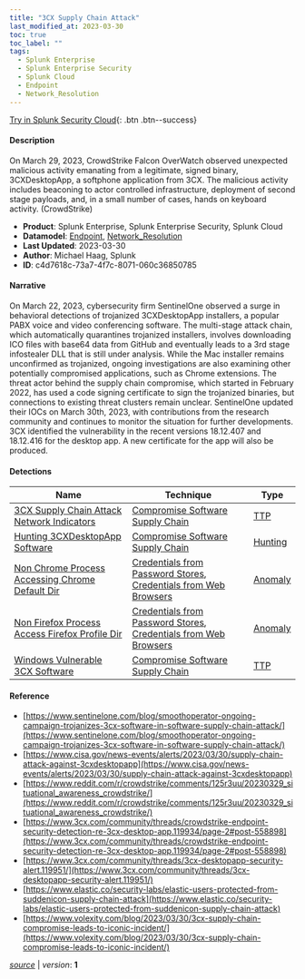 ```yaml
---
title: "3CX Supply Chain Attack"
last_modified_at: 2023-03-30
toc: true
toc_label: ""
tags:
  - Splunk Enterprise
  - Splunk Enterprise Security
  - Splunk Cloud
  - Endpoint
  - Network_Resolution
---
```


[Try in Splunk Security Cloud](https://www.splunk.com/en_us/cyber-security.html){: .btn .btn--success}

#### Description

On March 29, 2023, CrowdStrike Falcon OverWatch observed unexpected malicious activity emanating from a legitimate, signed binary, 3CXDesktopApp,  a softphone application from 3CX. The malicious activity includes beaconing to actor controlled infrastructure, deployment of second stage payloads, and, in a small number of cases, hands on keyboard activity. (CrowdStrike)

- **Product**: Splunk Enterprise, Splunk Enterprise Security, Splunk Cloud
- **Datamodel**: [Endpoint](https://docs.splunk.com/Documentation/CIM/latest/User/Endpoint), [Network_Resolution](https://docs.splunk.com/Documentation/CIM/latest/User/NetworkResolution)
- **Last Updated**: 2023-03-30
- **Author**: Michael Haag, Splunk
- **ID**: c4d7618c-73a7-4f7c-8071-060c36850785

#### Narrative

On March 22, 2023, cybersecurity firm SentinelOne observed a surge in behavioral detections of trojanized 3CXDesktopApp installers, a popular PABX voice and video conferencing software. The multi-stage attack chain, which automatically quarantines trojanized installers, involves downloading ICO files with base64 data from GitHub and eventually leads to a 3rd stage infostealer DLL that is still under analysis. While the Mac installer remains unconfirmed as trojanized, ongoing investigations are also examining other potentially compromised applications, such as Chrome extensions. The threat actor behind the supply chain compromise, which started in February 2022, has used a code signing certificate to sign the trojanized binaries, but connections to existing threat clusters remain unclear. SentinelOne updated their IOCs on March 30th, 2023, with contributions from the research community and continues to monitor the situation for further developments. 3CX identified the vulnerability in the recent versions 18.12.407 and 18.12.416 for the desktop app. A new certificate for the app will also be produced.

#### Detections

| Name        | Technique   | Type         |
| ----------- | ----------- |--------------|
| [3CX Supply Chain Attack Network Indicators](/network/791b727c-deec-4fbe-a732-756131b3c5a1/) | [Compromise Software Supply Chain](/tags/#compromise-software-supply-chain) | [TTP](https://github.com/splunk/security_content/wiki/Detection-Analytic-Types) |
| [Hunting 3CXDesktopApp Software](/endpoint/553d0429-1a1c-44bf-b3f5-a8513deb9ee5/) | [Compromise Software Supply Chain](/tags/#compromise-software-supply-chain) | [Hunting](https://github.com/splunk/security_content/wiki/Detection-Analytic-Types) |
| [Non Chrome Process Accessing Chrome Default Dir](/endpoint/81263de4-160a-11ec-944f-acde48001122/) | [Credentials from Password Stores](/tags/#credentials-from-password-stores), [Credentials from Web Browsers](/tags/#credentials-from-web-browsers) | [Anomaly](https://github.com/splunk/security_content/wiki/Detection-Analytic-Types) |
| [Non Firefox Process Access Firefox Profile Dir](/endpoint/e6fc13b0-1609-11ec-b533-acde48001122/) | [Credentials from Password Stores](/tags/#credentials-from-password-stores), [Credentials from Web Browsers](/tags/#credentials-from-web-browsers) | [Anomaly](https://github.com/splunk/security_content/wiki/Detection-Analytic-Types) |
| [Windows Vulnerable 3CX Software](/endpoint/f2cc1584-46ee-485b-b905-977c067f36de/) | [Compromise Software Supply Chain](/tags/#compromise-software-supply-chain) | [TTP](https://github.com/splunk/security_content/wiki/Detection-Analytic-Types) |

#### Reference

* [https://www.sentinelone.com/blog/smoothoperator-ongoing-campaign-trojanizes-3cx-software-in-software-supply-chain-attack/](https://www.sentinelone.com/blog/smoothoperator-ongoing-campaign-trojanizes-3cx-software-in-software-supply-chain-attack/)
* [https://www.cisa.gov/news-events/alerts/2023/03/30/supply-chain-attack-against-3cxdesktopapp](https://www.cisa.gov/news-events/alerts/2023/03/30/supply-chain-attack-against-3cxdesktopapp)
* [https://www.reddit.com/r/crowdstrike/comments/125r3uu/20230329_situational_awareness_crowdstrike/](https://www.reddit.com/r/crowdstrike/comments/125r3uu/20230329_situational_awareness_crowdstrike/)
* [https://www.3cx.com/community/threads/crowdstrike-endpoint-security-detection-re-3cx-desktop-app.119934/page-2#post-558898](https://www.3cx.com/community/threads/crowdstrike-endpoint-security-detection-re-3cx-desktop-app.119934/page-2#post-558898)
* [https://www.3cx.com/community/threads/3cx-desktopapp-security-alert.119951/](https://www.3cx.com/community/threads/3cx-desktopapp-security-alert.119951/)
* [https://www.elastic.co/security-labs/elastic-users-protected-from-suddenicon-supply-chain-attack](https://www.elastic.co/security-labs/elastic-users-protected-from-suddenicon-supply-chain-attack)
* [https://www.volexity.com/blog/2023/03/30/3cx-supply-chain-compromise-leads-to-iconic-incident/](https://www.volexity.com/blog/2023/03/30/3cx-supply-chain-compromise-leads-to-iconic-incident/)



[*source*](https://github.com/splunk/security_content/tree/develop/stories/3cx_supply_chain_attack.yml) \| *version*: **1**